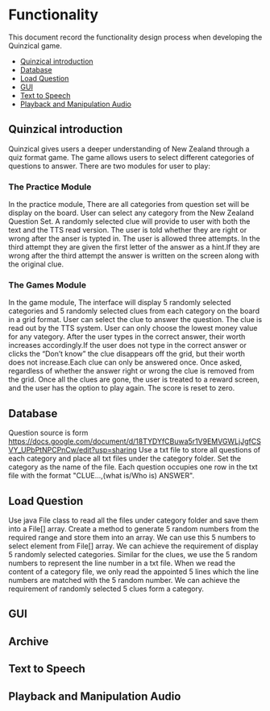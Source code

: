 # Functionality
This document record the functionality design process when developing the Quinzical game.
- [Quinzical introduction](#quinzical-introduction)
- [Database](#database)
- [Load Question](#load-question)
- [GUI](#gui)
- [Text to Speech](#text-to-speech)
- [Playback and Manipulation Audio](#playback-and-manipulation-audio)

## Quinzical introduction
Quinzical gives users a deeper understanding of New Zealand through a quiz format game. The game
allows users to select different categories of questions to answer. There are two modules for user
to play:

### The Practice Module

In the practice module, There are all categories from question set will be display on the board.
User can select any category from the New Zealand Question Set. A randomly selected clue will provide
to user with both the text and the TTS read version. The user is told whether they are right or wrong 
after the anser is typted in. The user is allowed three attempts. In the third attempt they are given 
the first letter of the answer as a hint.If they are wrong after the third attempt the answer is written 
on the screen along with the original clue.

### The Games Module

In the game module, The interface will display 5 randomly selected categories and 5 randomly selected clues
from each category on the board in a grid format. User can select the clue to answer the question. The clue
is read out by the TTS system. User can only choose the lowest money value for any vategory. After the user 
types in the correct answer, their worth increases accordingly.If the user does not type in the correct answer 
or clicks the “Don’t know” the clue disappears off the grid, but their worth does not increase.Each clue can only
be answered once. Once asked, regardless of whether the answer right or wrong the clue is removed from the grid.
Once all the clues are gone, the user is treated to a reward screen, and the user has the option to play again. 
The score is reset to zero.

## Database
Question source is form https://docs.google.com/document/d/18TYDYfCBuwa5r1V9EMVGWLjJgfCSVY_UPbPtNPCPnCw/edit?usp=sharing
Use a txt file to store all questions of each category and place all txt files under the category folder. 
Set the category as the name of the file. Each question occupies one row in the txt file with the format
"CLUE...,(what is/Who is) ANSWER".

## Load Question
Use java File class to read all the files under category folder and save them into a File[] array. Create a method to
generate 5 random numbers from the required range and store them into an array. We can use this 5 numbers to select element 
from File[] array. We can achieve the requirement of display 5 randomly selected categories. Similar for the clues, we use 
the 5 random numbers to represent the line number in a txt file. When we read the content of a category file, we only read the 
appointed 5 lines which the line numbers are matched with the 5 random number. We can achieve the requirement of randomly selected
5 clues form a category.

## GUI

## Archive

## Text to Speech

## Playback and Manipulation Audio




